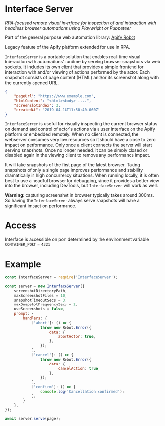 # Interface Server
*RPA-focused remote visual interface for inspection of and interaction with headless browser automations using Playwright or Puppeteer*

Part of the general purpose web automation library: [Apify Robot](https://gitlab.com/cybaerfly/apify-robot)

Legacy feature of the Apify platform extended for use in RPA.

`InterfaceServer` is a portable solution that enables real-time visual interaction with automations' runtime by serving browser snapshots via web sockets. It includes its own client that provides a simple frontend for interaction with and/or viewing of actions performed by the actor. Each snapshot consists of page content (HTML) and/or its screenshot along  with the currently opened URL.
```json
{
    "pageUrl": "https://www.example.com",
    "htmlContent": "<html><body> ....",
    "screenshotIndex": 3,
    "createdAt": "2019-04-18T11:50:40.060Z"
}
```
`InterfaceServer` is useful for visually inspecting the current browser status on demand and control of actor's actions via a user interface on the Apify platform or embedded remotely. When no client is connected, the webserver consumes very low resources so it should have a close to zero impact on performance. Only once a client connects the server will start serving snapshots. Once no longer needed, it can be simply closed or disabled again in the viewing client to remove any performance impact. 

It will take snapshots of the first page of the latest browser. Taking snapshots of only a single page improves performance and stability dramatically in high concurrency situations. When running locally, it is often best to use a headful browser for debugging, since it provides a better view into the browser, including DevTools, but `InterfaceServer` will work as well.

**Warning**: capturing screenshot in browser typically takes around 300ms. So having the `InterfaceServer` always serve snapshots will have a significant impact on performance.

# Access
Interface is accessible on port determined by the environment variable `CONTAINER_PORT` = `4321`

# Example

```javascript
const InterfaceServer = require('InterfaceServer');

const server = new InterfaceServer({
    screenshotDirectoryPath,
    maxScreenshotFiles = 10,
    snapshotTimeoutSecs = 3,
    maxSnapshotFrequencySecs = 2,
    useScreenshots = false,
    prompt: {
        handlers: {
            ['abort']: () => {
                throw new Robot.Error({
                    data: {
                        abortActor: true,
                    },
                });
            },
            ['cancel']: () => {
                throw new Robot.Error({
                    data: {
                        cancelAction: true,
                    },
                });
            },
            ['confirm']: () => {
                console.log('Cancellation confirmed');
            },
        }
    },
});

await server.serve(page);
```